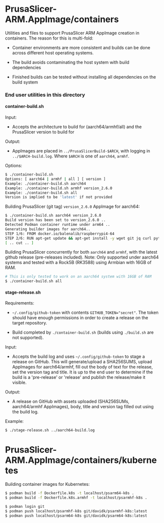 # PrusaSlicer-ARM.AppImage/containers

Utilities and files to support PrusaSlicer ARM AppImage creation in containers. The reason for this is multi-fold:

- Container environments are more consistent and builds can be done across different host operating systems.

- The build avoids contaminating the host system with build dependencies

- Finished builds can be tested without installing all dependencies on the build system

### End user utilities in this directory

#### container-build.sh

Input:

  * Accepts the architecture to build for (aarch64/armhf/all) and the PrusaSlicer version to build for

Output:

  * AppImages are placed in `../PrusaSlicerBuild-$ARCH`, with logging in `../$ARCH-build.log`. Where `$ARCH` is one of `aarch64`, `armhf`.

Options:

```bash
$ ./container-build.sh 
Options: [ aarch64 | armhf | all ] [ version ]
Example: ./container-build.sh aarch64
Example: ./container-build.sh armhf version_2.6.0
Example: ./container-build.sh all
Version is implied to be 'latest' if not provided
```

Building PrusaSlicer (git tag) `version_2.6.0` AppImage for aarch64:

```bash
$ ./container-build.sh aarch64 version_2.6.0
Build version has been set to version_2.6.0 ..
Detected Podman container runtime under arm64 ..
Generating builder images for aarch64..
STEP 1/6: FROM docker.io/balenalib/raspberrypi4-64
STEP 2/6: RUN apt-get update && apt-get install -y wget git jq curl python3-pip
[ .. cut .. ]
```   

Building PrusaSlicer concurrently for both `aarch64` and `armhf`, with the latest github release (pre-releases included).
Note: Only supported under aarch64 systems and tested with a Rock5B (RK3588) using Armbian with 16GB of RAM.

```bash
# This is only tested to work on an aarch64 system with 16GB of RAM
$ ./container-build.sh all
```

#### stage-release.sh

Requirements:

* `~/.config/github-token` with contents `GITHUB_TOKEN="secret"`. The token should have enough permissions in order to create a release on the target repository.

* Build completed by `./container-build.sh` (builds using `./build.sh` are not supported).

Input:

* Accepts the build log and uses `~/.config/github-token` to stage a release on GitHub. This will generate/upload a SHA256SUMS, upload AppImages for aarch64/armhf, fill out the body of text for the release, set the version tag and title. It is up to the end user to determine if the build is a 'pre-release' or 'release' and publish the release/make it visible. 


Output:

* A release on GitHub with assets uploaded (SHA256SUMs, aarch64/armhf AppImages), body, title and version tag filled out using the build log.

Example:

```bash
$ ./stage-release.sh ../aarch64-build.log
```

# PrusaSlicer-ARM.AppImage/containers/kubernetes

Building container images for Kubernetes:

```bash
$ podman build -f Dockerfile.k8s -t localhost/psarm64-k8s .
$ podman build -f Dockerfile.k8s.armhf -t localhost/psarmhf-k8s .

$ podman login git
$ podman push localhost/psarmhf-k8s git/davidk/psarmhf-k8s:latest
$ podman push localhost/psarm64-k8s git/davidk/psarm64-k8s:latest
```

